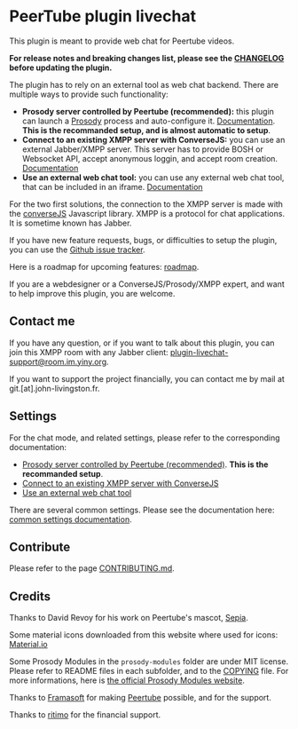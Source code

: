 # PeerTube plugin livechat

This plugin is meant to provide web chat for Peertube videos.

**For release notes and breaking changes list, please see the [CHANGELOG](CHANGELOG.md) before updating the plugin.**

The plugin has to rely on an external tool as web chat backend. There are multiple ways to provide such functionality:

* **Prosody server controlled by Peertube (recommended):** this plugin can launch a [Prosody](https://prosody.im) process and auto-configure it. [Documentation](documentation/prosody.md). **This is the recommanded setup, and is almost automatic to setup**.
* **Connect to an existing XMPP server with ConverseJS:** you can use an external Jabber/XMPP server. This server has to provide BOSH or Websocket API, accept anonymous loggin, and accept room creation. [Documentation](documentation/conversejs.md)
* **Use an external web chat tool:** you can use any external web chat tool, that can be included in an iframe. [Documentation](documentation/external.md)

For the two first solutions, the connection to the XMPP server is made with the [converseJS](https://conversejs.org/) Javascript library.
XMPP is a protocol for chat applications. It is sometime known has Jabber.

If you have new feature requests, bugs, or difficulties to setup the plugin, you can use the [Github issue tracker](https://github.com/JohnXLivingston/peertube-plugin-livechat/issues).

Here is a roadmap for upcoming features: [roadmap](ROADMAP.md).

If you are a webdesigner or a ConverseJS/Prosody/XMPP expert, and want to help improve this plugin, you are welcome.

## Contact me

If you have any question, or if you want to talk about this plugin, you can join this XMPP room with any Jabber client: [plugin-livechat-support@room.im.yiny.org](xmpp:plugin-livechat-support@room.im.yiny.org?join).

If you want to support the project financially, you can contact me by mail at git.[at].john-livingston.fr.

## Settings

For the chat mode, and related settings, please refer to the corresponding documentation:

* [Prosody server controlled by Peertube (recommended)](documentation/prosody.md). **This is the recommanded setup**.
* [Connect to an existing XMPP server with ConverseJS](documentation/conversejs.md)
* [Use an external web chat tool](documentation/external.md)

There are several common settings. Please see the documentation here: [common settings documentation](documentation/common.md).

## Contribute

Please refer to the page [CONTRIBUTING.md](CONTRIBUTING.md).

## Credits

Thanks to David Revoy for his work on Peertube's mascot, [Sepia](https://www.davidrevoy.com/index.php?tag/peertube).

Some material icons downloaded from this website where used for icons: [Material.io](https://material.io/resources/icons)

Some Prosody Modules in the `prosody-modules` folder are under MIT license. Please refer to README files in each subfolder, and to the [COPYING](./prosody-modules/COPYING) file. For more informations, here is [the official Prosody Modules website](https://modules.prosody.im).

Thanks to [Framasoft](https://framasoft.org) for making [Peertube](https://joinpeertube.org/) possible, and for the support.

Thanks to [ritimo](https://www.ritimo.org/) for the financial support.
